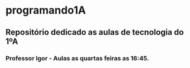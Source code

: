 # programando1A
## Repositório dedicado as aulas de tecnologia do 1ºA

### Professor Igor - Aulas as quartas feiras as 16:45.
